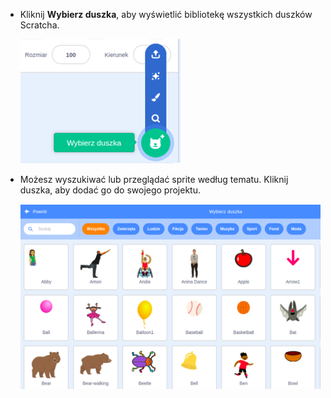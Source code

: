+ Kliknij **Wybierz duszka**, aby wyświetlić bibliotekę wszystkich duszków Scratcha.
    
    ![zrzut ekranu](images/sprite-library.png)

+ Możesz wyszukiwać lub przeglądać sprite według tematu. Kliknij duszka, aby dodać go do swojego projektu.
    
    ![zrzut ekranu](images/sprite-choose.png)